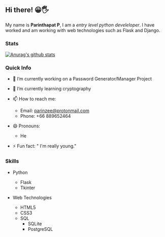 
## Hi there! 😀🖐
My name is **Parinthapat P**, I am a *entry level python develeloper*. I have worked and am working with web technologies such as Flask and Django.

### Stats
[![Anurag's github stats](https://github-readme-stats.vercel.app/api?username=parinz)](https://github.com/anuraghazra/github-readme-stats)

### Quick Info
- 🔭 I’m currently working on a Password Generator/Manager Project

- 🌱 I’m currently learning cryptography

- 📫 How to reach me: 
  - Email: parinzee@protonmail.com
  - Phone: +66 889652464
  
- 😄 Pronouns:
  - He
  
- ⚡ Fun fact: " I'm really young."

### Skills

+ Python
  + Flask
  + Tkinter


+ Web Technologies
  + HTML5
  + CSS3
  + SQL
    + SQLite
    + PostgreSQL
  
